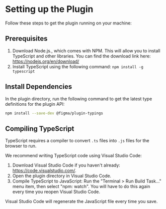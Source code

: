 # Setting up the Plugin

Follow these steps to get the plugin running on your machine:

## Prerequisites

1. Download Node.js., which comes with NPM. This will allow you to install TypeScript and other libraries. You can find the download link here: https://nodejs.org/en/download/
2. Install TypeScript using the following command: `npm install -g typescript`

## Install Dependencies

In the plugin directory, run the following command to get the latest type definitions for the plugin API:

```bash
npm install --save-dev @figma/plugin-typings
```
## Compiling TypeScript

TypeScript requires a compiler to convert `.ts` files into `.js` files for the browser to run.

We recommend writing TypeScript code using Visual Studio Code:

1. Download Visual Studio Code if you haven't already: https://code.visualstudio.com/.
2. Open the plugin directory in Visual Studio Code.
3. Compile TypeScript to JavaScript: Run the "Terminal > Run Build Task..." menu item, then select "npm: watch". You will have to do this again every time you reopen Visual Studio Code.

Visual Studio Code will regenerate the JavaScript file every time you save.
